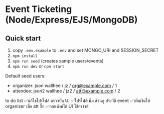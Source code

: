 # Event Ticketing (Node/Express/EJS/MongoDB)

## Quick start
1. copy `.env.example` to `.env` and set MONGO_URI and SESSION_SECRET
2. `npm install`
3. `npm run seed` (creates sample users/events)
4. `npm run dev` or `npm start`

Default seed users:
- organizer: json wallhee / jz / org@example.com / 1 
- attendee: json2 wallhee / jz2 / att@example.com / 2

to do list 
✅แก้ไขโปรไฟล์ ตรวจบัค UI 
✅โปรไฟล์เพิ่ม ส่วนดู ประวัติ event
✅เพิ่มเงินให้ organizer เมื่อ att ซื้อ
✅ถอนตังค์ได้ UI
ใช้คราวด์


